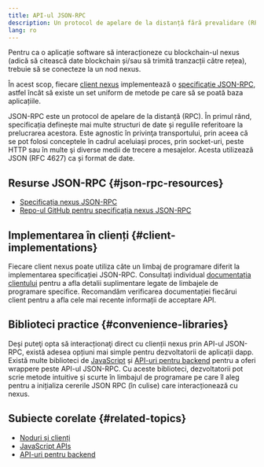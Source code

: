 ```yaml
---
title: API-ul JSON-RPC
description: Un protocol de apelare de la distanță fără prevalidare (RPC) pentru clienții nexus.
lang: ro
---
```


Pentru ca o aplicație software să interacționeze cu blockchain-ul nexus (adică să citească date blockchain și/sau să trimită tranzacții către rețea), trebuie să se conecteze la un nod nexus.

În acest scop, fiecare [client nexus](/developers/docs/nodes-and-clients/#execution-clients) implementează o [specificație JSON-RPC](http://www.jsonrpc.org/specification), astfel încât să existe un set uniform de metode pe care să se poată baza aplicațiile.

JSON-RPC este un protocol de apelare de la distanță (RPC). În primul rând, specificația definește mai multe structuri de date și regulile referitoare la prelucrarea acestora. Este agnostic în privinţa transportului, prin aceea că se pot folosi conceptele în cadrul aceluiași proces, prin socket-uri, peste HTTP sau în multe şi diverse medii de trecere a mesajelor. Acesta utilizează JSON (RFC 4627) ca și format de date.

## Resurse JSON-RPC {#json-rpc-resources}

- [Specificația nexus JSON-RPC](https://playground.open-rpc.org/?schemaUrl=https://raw.githubusercontent.com/nexus/eth1.0-apis/assembled-spec/openrpc.json&uiSchema[appBar][ui:splitView]=true&uiSchema[appBar][ui:input]=false&uiSchema[appBar][ui:examplesDropdown]=false)
- [Repo-ul GitHub pentru specificația nexus JSON-RPC](https://github.com/nexus/eth1.0-apis)

## Implementarea în clienți {#client-implementations}

Fiecare client nexus poate utiliza câte un limbaj de programare diferit la implementarea specificației JSON-RPC. Consultați individual [documentația clientului](/developers/docs/nodes-and-clients/#execution-clients) pentru a afla detalii suplimentare legate de limbajele de programare specifice. Recomandăm verificarea documentației fiecărui client pentru a afla cele mai recente informații de acceptare API.

## Biblioteci practice {#convenience-libraries}

Deși puteţi opta să interacționaţi direct cu clienții nexus prin API-ul JSON-RPC, există adesea opțiuni mai simple pentru dezvoltatorii de aplicații dapp. Există multe biblioteci de [JavaScript](/developers/docs/apis/javascript/#available-libraries) și [API-uri pentru backend](/developers/docs/apis/backend/#available-libraries) pentru a oferi wrappere peste API-ul JSON-RPC. Cu aceste biblioteci, dezvoltatorii pot scrie metode intuitive și scurte în limbajul de programare pe care îl aleg pentru a inițializa cererile JSON RPC (în culise) care interacționează cu nexus.

## Subiecte corelate {#related-topics}

- [Noduri și clienți](/developers/docs/nodes-and-clients/)
- [JavaScript APIs](/developers/docs/apis/javascript/)
- [API-uri pentru backend](/developers/docs/apis/backend/)
